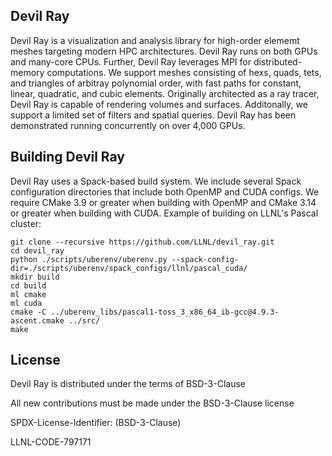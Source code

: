 Devil Ray
---------
Devil Ray is a visualization and analysis library for high-order elememt meshes targeting
modern HPC architectures. Devil Ray runs on both GPUs and many-core CPUs. Further, Devil Ray leverages
MPI for distributed-memory computations.
We support meshes consisting of hexs, quads, tets, and triangles of arbitray polynomial order, with
fast paths for constant, linear, quadratic, and cubic elements.
Originally architected as a ray tracer, Devil Ray is capable of rendering volumes and surfaces.
Additonally, we support a limited set of filters and spatial queries.
Devil Ray has been demonstrated running concurrently on over 4,000 GPUs.



Building Devil Ray
------------------
Devil Ray uses a Spack-based build system.
We include several Spack configuration directories that include
both OpenMP and CUDA configs.
We require CMake 3.9 or greater when building with OpenMP
and CMake 3.14 or greater when building with CUDA.
Example of building on LLNL's Pascal cluster:

```
git clone --recursive https://github.com/LLNL/devil_ray.git
cd devil_ray
python ./scripts/uberenv/uberenv.py --spack-config-dir=./scripts/uberenv/spack_configs/llnl/pascal_cuda/
mkdir build
cd build
ml cmake
ml cuda
cmake -C ../uberenv_libs/pascal1-toss_3_x86_64_ib-gcc@4.9.3-ascent.cmake ../src/
make
```

License
----------------

Devil Ray is distributed under the terms of BSD-3-Clause

All new contributions must be made under the BSD-3-Clause
license

SPDX-License-Identifier: (BSD-3-Clause)

LLNL-CODE-797171

